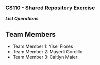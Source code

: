 
### CS110 - Shared Repository Exercise

***List Operations***

## Team Members

* Team Member 1: Yisel Flores
* Team Member 2: Mayerli Gordillo
* Team Member 3: Caitlyn Maier
